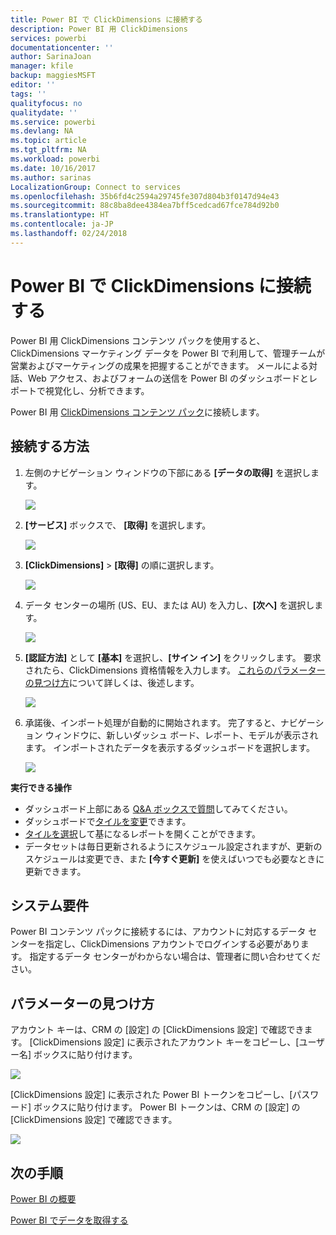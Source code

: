 ```yaml
---
title: Power BI で ClickDimensions に接続する
description: Power BI 用 ClickDimensions
services: powerbi
documentationcenter: ''
author: SarinaJoan
manager: kfile
backup: maggiesMSFT
editor: ''
tags: ''
qualityfocus: no
qualitydate: ''
ms.service: powerbi
ms.devlang: NA
ms.topic: article
ms.tgt_pltfrm: NA
ms.workload: powerbi
ms.date: 10/16/2017
ms.author: sarinas
LocalizationGroup: Connect to services
ms.openlocfilehash: 35b6fd4c2594a29745fe307d804b3f0147d94e43
ms.sourcegitcommit: 88c8ba8dee4384ea7bff5cedcad67fce784d92b0
ms.translationtype: HT
ms.contentlocale: ja-JP
ms.lasthandoff: 02/24/2018
---
```

# <a name="connect-to-clickdimensions-with-power-bi"></a>Power BI で ClickDimensions に接続する
Power BI 用 ClickDimensions コンテンツ パックを使用すると、ClickDimensions マーケティング データを Power BI で利用して、管理チームが営業およびマーケティングの成果を把握することができます。 メールによる対話、Web アクセス、およびフォームの送信を Power BI のダッシュボードとレポートで視覚化し、分析できます。

Power BI 用 [ClickDimensions コンテンツ パック](https://app.powerbi.com/getdata/services/click-dimensions)に接続します。

## <a name="how-to-connect"></a>接続する方法
1. 左側のナビゲーション ウィンドウの下部にある **[データの取得]** を選択します。
   
   ![](media/service-connect-to-clickdimensions/getdata.png)
2. **[サービス]** ボックスで、 **[取得]** を選択します。
   
   ![](media/service-connect-to-clickdimensions/services.png)
3. **[ClickDimensions]** \> **[取得]** の順に選択します。
   
   ![](media/service-connect-to-clickdimensions/clickdimensions.png)
4. データ センターの場所 (US、EU、または AU) を入力し、**[次へ]** を選択します。
   
   ![](media/service-connect-to-clickdimensions/params.png)
5. **[認証方法]** として **[基本]** を選択し、**[サイン イン]** をクリックします。 要求されたら、ClickDimensions 資格情報を入力します。 [これらのパラメーターの見つけ方](#FindingParams)について詳しくは、後述します。
   
    ![](media/service-connect-to-clickdimensions/creds.png)
6. 承諾後、インポート処理が自動的に開始されます。 完了すると、ナビゲーション ウィンドウに、新しいダッシュ ボード、レポート、モデルが表示されます。 インポートされたデータを表示するダッシュボードを選択します。
   
     ![](media/service-connect-to-clickdimensions/dashboard.png)

**実行できる操作**

* ダッシュボード上部にある [Q&A ボックスで質問](power-bi-q-and-a.md)してみてください。
* ダッシュボードで[タイルを変更](service-dashboard-edit-tile.md)できます。
* [タイルを選択](service-dashboard-tiles.md)して基になるレポートを開くことができます。
* データセットは毎日更新されるようにスケジュール設定されますが、更新のスケジュールは変更でき、また **[今すぐ更新]** を使えばいつでも必要なときに更新できます。

## <a name="system-requirements"></a>システム要件
Power BI コンテンツ パックに接続するには、アカウントに対応するデータ センターを指定し、ClickDimensions アカウントでログインする必要があります。 指定するデータ センターがわからない場合は、管理者に問い合わせてください。

<a name="FindingParams"></a>

## <a name="finding-parameters"></a>パラメーターの見つけ方
アカウント キーは、CRM の [設定] の [ClickDimensions 設定] で確認できます。 [ClickDimensions 設定] に表示されたアカウント キーをコピーし、[ユーザー名] ボックスに貼り付けます。  

![](media/service-connect-to-clickdimensions/crm.png)  

[ClickDimensions 設定] に表示された Power BI トークンをコピーし、[パスワード] ボックスに貼り付けます。 Power BI トークンは、CRM の [設定] の [ClickDimensions 設定] で確認できます。  

![](media/service-connect-to-clickdimensions/crm2.png)  

## <a name="next-steps"></a>次の手順
[Power BI の概要](service-get-started.md)

[Power BI でデータを取得する](service-get-data.md)

